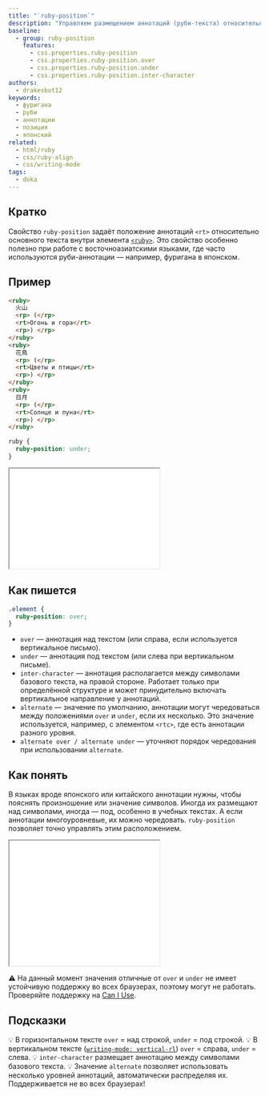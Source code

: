 ```yaml
---
title: "`ruby-position`"
description: "Управляем размещением аннотаций (руби-текста) относительно основного текста: над ним, под ним, между символами или в чередующемся порядке."
baseline:
  - group: ruby-position
    features:
      - css.properties.ruby-position
      - css.properties.ruby-position.over
      - css.properties.ruby-position.under
      - css.properties.ruby-position.inter-character
authors:
  - drakesbot12
keywords:
  - фуригана
  - руби
  - аннотации
  - позиция
  - японский
related:
  - html/ruby
  - css/ruby-align
  - css/writing-mode
tags:
  - doka
---
```


## Кратко

Свойство `ruby-position` задаёт положение аннотаций `<rt>` относительно основного текста внутри элемента [`<ruby>`](/html/ruby). Это свойство особенно полезно при работе с восточноазиатскими языками, где часто используются руби-аннотации — например, фуригана в японском.

## Пример

```html
<ruby>
  火山
  <rp> (</rp>
  <rt>Огонь и гора</rt>
  <rp>) </rp>
</ruby>
<ruby>
  花鳥
  <rp> (</rp>
  <rt>Цветы и птицы</rt>
  <rp>) </rp>
</ruby>
<ruby>
  日月
  <rp> (</rp>
  <rt>Солнце и луна</rt>
  <rp>) </rp>
</ruby>
```

```css
ruby {
  ruby-position: under;
}
```

<iframe title="Аннотация под основным текстом с ruby-position: under" src="demos/basic/" height="200"></iframe>

## Как пишется

```css
.element {
  ruby-position: over;
}
```

- `over` — аннотация над текстом (или справа, если используется вертикальное письмо).
- `under` — аннотация под текстом (или слева при вертикальном письме).
- `inter-character` — аннотация располагается между символами базового текста, на правой стороне. Работает только при определённой структуре и может принудительно включать вертикальное направление у аннотаций.
- `alternate` — значение по умолчанию, аннотации могут чередоваться между положениями `over` и `under`, если их несколько. Это значение используется, например, с элементом `<rtc>`, где есть аннотации разного уровня.
- `alternate over / alternate under` — уточняют порядок чередования при использовании `alternate`.

## Как понять

В языках вроде японского или китайского аннотации нужны, чтобы пояснять произношение или значение символов. Иногда их размещают над символами, иногда — под, особенно в учебных текстах. А если аннотации многоуровневые, их можно чередовать. `ruby-position` позволяет точно управлять этим расположением.

<iframe title="Интерактивная демка по ruby-position" src="demos/practis/" height="250"></iframe>

<aside>

⚠️ На данный момент значения отличные от `over` и `under` не имеет устойчивую поддержку во всех браузерах, поэтому могут не работать. Проверяйте поддержку на [Can I Use](https://caniuse.com/?search=ruby-position).

</aside>

## Подсказки

💡 В горизонтальном тексте `over` = над строкой, `under` = под строкой.
💡 В вертикальном тексте ([`writing-mode: vertical-rl`](/css/writing-mode)) `over` = справа, `under` = слева.
💡 `inter-character` размещает аннотацию между символами базового текста.
💡 Значение `alternate` позволяет использовать несколько уровней аннотаций, автоматически распределяя их. Поддерживается не во всех браузерах!
